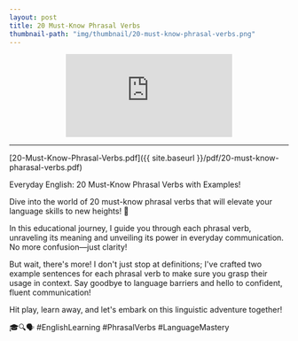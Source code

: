 ```yaml
---
layout: post
title: 20 Must-Know Phrasal Verbs
thumbnail-path: "img/thumbnail/20-must-know-phrasal-verbs.png"
---
```


<div style="text-align:center;width:100%">
<iframe 
src="https://www.youtube.com/embed/BOQWa1pApes" 
frameborder="0" 
allow="accelerometer; autoplay; encrypted-media; gyroscope; picture-in-picture" 
allowfullscreen></iframe>
</div>

<hr/>

[20-Must-Know-Phrasal-Verbs.pdf]({{ site.baseurl }}/pdf/20-must-know-pharasal-verbs.pdf)

Everyday English: 20 Must-Know Phrasal Verbs with Examples!

Dive into the world of 20 must-know phrasal verbs that will elevate your language skills to new heights! 🚀

In this educational journey, I guide you through each phrasal verb, unraveling its meaning and unveiling its power in everyday communication. No more confusion—just clarity!

But wait, there's more! I don't just stop at definitions; I've crafted two example sentences for each phrasal verb to make sure you grasp their usage in context.  Say goodbye to language barriers and hello to confident, fluent communication!

Hit play, learn away, and let's embark on this linguistic adventure together! 

🎓🔍🗣️ #EnglishLearning #PhrasalVerbs #LanguageMastery